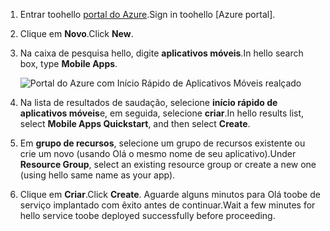 1. <span data-ttu-id="e2a40-101">Entrar toohello [portal do Azure].</span><span class="sxs-lookup"><span data-stu-id="e2a40-101">Sign in toohello [Azure portal].</span></span>

2. <span data-ttu-id="e2a40-102">Clique em **Novo**.</span><span class="sxs-lookup"><span data-stu-id="e2a40-102">Click **New**.</span></span>

3. <span data-ttu-id="e2a40-103">Na caixa de pesquisa hello, digite **aplicativos móveis**.</span><span class="sxs-lookup"><span data-stu-id="e2a40-103">In hello search box, type **Mobile Apps**.</span></span>

    ![Portal do Azure com Início Rápido de Aplicativos Móveis realçado][quickstart]

4. <span data-ttu-id="e2a40-105">Na lista de resultados de saudação, selecione **início rápido de aplicativos móveis**e, em seguida, selecione **criar**.</span><span class="sxs-lookup"><span data-stu-id="e2a40-105">In hello results list, select **Mobile Apps Quickstart**, and then select **Create**.</span></span>
 
5. <span data-ttu-id="e2a40-106">Em **grupo de recursos**, selecione um grupo de recursos existente ou crie um novo (usando Olá o mesmo nome de seu aplicativo).</span><span class="sxs-lookup"><span data-stu-id="e2a40-106">Under **Resource Group**, select an existing resource group or create a new one (using hello same name as your app).</span></span>

6. <span data-ttu-id="e2a40-107">Clique em **Criar**.</span><span class="sxs-lookup"><span data-stu-id="e2a40-107">Click **Create**.</span></span> <span data-ttu-id="e2a40-108">Aguarde alguns minutos para Olá toobe de serviço implantado com êxito antes de continuar.</span><span class="sxs-lookup"><span data-stu-id="e2a40-108">Wait a few minutes for hello service toobe deployed successfully before proceeding.</span></span>

<!-- Images. -->
[quickstart]: ./media/app-service-mobile-dotnet-backend-create-new-service/search-mobile-apps-quickstart.png

<!-- URLs. -->
[portal do Azure]: https://portal.azure.com/

